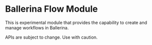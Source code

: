 # Ballerina Flow Module

This is experimental module that provides the capability to create and manage workflows in Ballerina.

APIs are subject to change. Use with caution.